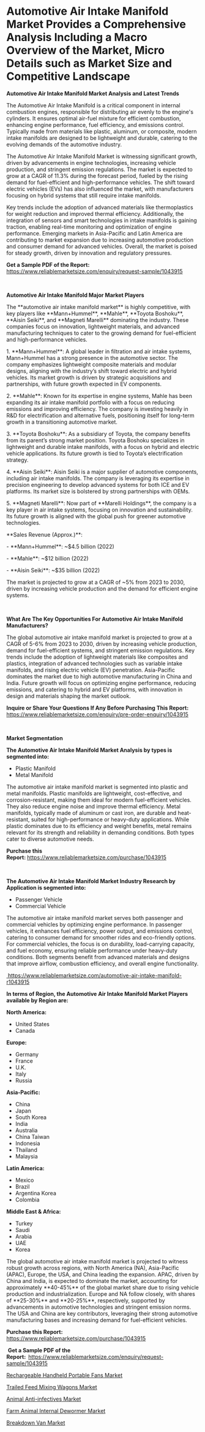 <p><h1>Automotive Air Intake Manifold Market Provides a Comprehensive Analysis Including a Macro Overview of the Market, Micro Details such as Market Size and Competitive Landscape</h1></p><p><strong>Automotive Air Intake Manifold Market Analysis and Latest Trends</strong></p>
<p><p>The Automotive Air Intake Manifold is a critical component in internal combustion engines, responsible for distributing air evenly to the engine's cylinders. It ensures optimal air-fuel mixture for efficient combustion, enhancing engine performance, fuel efficiency, and emissions control. Typically made from materials like plastic, aluminum, or composite, modern intake manifolds are designed to be lightweight and durable, catering to the evolving demands of the automotive industry.</p><p>The Automotive Air Intake Manifold Market is witnessing significant growth, driven by advancements in engine technologies, increasing vehicle production, and stringent emission regulations. The market is expected to grow at a CAGR of 11.3% during the forecast period, fueled by the rising demand for fuel-efficient and high-performance vehicles. The shift toward electric vehicles (EVs) has also influenced the market, with manufacturers focusing on hybrid systems that still require intake manifolds.</p><p>Key trends include the adoption of advanced materials like thermoplastics for weight reduction and improved thermal efficiency. Additionally, the integration of sensors and smart technologies in intake manifolds is gaining traction, enabling real-time monitoring and optimization of engine performance. Emerging markets in Asia-Pacific and Latin America are contributing to market expansion due to increasing automotive production and consumer demand for advanced vehicles. Overall, the market is poised for steady growth, driven by innovation and regulatory pressures.</p></p>
<p><strong>Get a Sample PDF of the Report:&nbsp;</strong> <a href="https://www.reliablemarketsize.com/enquiry/request-sample/1043915?utm_campaign=1897&utm_medium=2&utm_source=Github&utm_content=ia&utm_term=22012025&utm_id=automotive-air-intake-manifold">https://www.reliablemarketsize.com/enquiry/request-sample/1043915</a></p>
<p>&nbsp;</p>
<p><strong>Automotive Air Intake Manifold Major Market Players</strong></p>
<p><p>The **automotive air intake manifold market** is highly competitive, with key players like **Mann+Hummel**, **Mahle**, **Toyota Boshoku**, **Aisin Seiki**, and **Magneti Marelli** dominating the industry. These companies focus on innovation, lightweight materials, and advanced manufacturing techniques to cater to the growing demand for fuel-efficient and high-performance vehicles.</p><p>1. **Mann+Hummel**: A global leader in filtration and air intake systems, Mann+Hummel has a strong presence in the automotive sector. The company emphasizes lightweight composite materials and modular designs, aligning with the industry’s shift toward electric and hybrid vehicles. Its market growth is driven by strategic acquisitions and partnerships, with future growth expected in EV components.</p><p>2. **Mahle**: Known for its expertise in engine systems, Mahle has been expanding its air intake manifold portfolio with a focus on reducing emissions and improving efficiency. The company is investing heavily in R&D for electrification and alternative fuels, positioning itself for long-term growth in a transitioning automotive market.</p><p>3. **Toyota Boshoku**: As a subsidiary of Toyota, the company benefits from its parent’s strong market position. Toyota Boshoku specializes in lightweight and durable intake manifolds, with a focus on hybrid and electric vehicle applications. Its future growth is tied to Toyota’s electrification strategy.</p><p>4. **Aisin Seiki**: Aisin Seiki is a major supplier of automotive components, including air intake manifolds. The company is leveraging its expertise in precision engineering to develop advanced systems for both ICE and EV platforms. Its market size is bolstered by strong partnerships with OEMs.</p><p>5. **Magneti Marelli**: Now part of **Marelli Holdings**, the company is a key player in air intake systems, focusing on innovation and sustainability. Its future growth is aligned with the global push for greener automotive technologies.</p><p>**Sales Revenue (Approx.)**:  </p><p>- **Mann+Hummel**: ~$4.5 billion (2022)  </p><p>- **Mahle**: ~$12 billion (2022)  </p><p>- **Aisin Seiki**: ~$35 billion (2022)  </p><p>The market is projected to grow at a CAGR of ~5% from 2023 to 2030, driven by increasing vehicle production and the demand for efficient engine systems.</p></p>
<p>&nbsp;</p>
<p><strong>What Are The Key Opportunities For Automotive Air Intake Manifold Manufacturers?</strong></p>
<p><p>The global automotive air intake manifold market is projected to grow at a CAGR of 5-6% from 2023 to 2030, driven by increasing vehicle production, demand for fuel-efficient systems, and stringent emission regulations. Key trends include the adoption of lightweight materials like composites and plastics, integration of advanced technologies such as variable intake manifolds, and rising electric vehicle (EV) penetration. Asia-Pacific dominates the market due to high automotive manufacturing in China and India. Future growth will focus on optimizing engine performance, reducing emissions, and catering to hybrid and EV platforms, with innovation in design and materials shaping the market outlook.</p></p>
<p><strong>Inquire or Share Your Questions If Any Before Purchasing This Report:</strong> <a href="https://www.reliablemarketsize.com/enquiry/pre-order-enquiry/1043915?utm_campaign=1897&utm_medium=2&utm_source=Github&utm_content=ia&utm_term=22012025&utm_id=automotive-air-intake-manifold">https://www.reliablemarketsize.com/enquiry/pre-order-enquiry/1043915</a></p>
<p>&nbsp;</p>
<p><strong>Market Segmentation</strong></p>
<p><strong>The Automotive Air Intake Manifold Market Analysis by types is segmented into:</strong></p>
<p><ul><li>Plastic Manifold</li><li>Metal Manifold</li></ul></p>
<p><p>The automotive air intake manifold market is segmented into plastic and metal manifolds. Plastic manifolds are lightweight, cost-effective, and corrosion-resistant, making them ideal for modern fuel-efficient vehicles. They also reduce engine noise and improve thermal efficiency. Metal manifolds, typically made of aluminum or cast iron, are durable and heat-resistant, suited for high-performance or heavy-duty applications. While plastic dominates due to its efficiency and weight benefits, metal remains relevant for its strength and reliability in demanding conditions. Both types cater to diverse automotive needs.</p></p>
<p><strong>Purchase this Report:&nbsp;</strong><a href="https://www.reliablemarketsize.com/purchase/1043915?utm_campaign=1897&utm_medium=2&utm_source=Github&utm_content=ia&utm_term=22012025&utm_id=automotive-air-intake-manifold">https://www.reliablemarketsize.com/purchase/1043915</a></p>
<p>&nbsp;</p>
<p><strong>The Automotive Air Intake Manifold Market Industry Research by Application is segmented into:</strong></p>
<p><ul><li>Passenger Vehicle</li><li>Commercial Vehicle</li></ul></p>
<p><p>The automotive air intake manifold market serves both passenger and commercial vehicles by optimizing engine performance. In passenger vehicles, it enhances fuel efficiency, power output, and emissions control, catering to consumer demand for smoother rides and eco-friendly options. For commercial vehicles, the focus is on durability, load-carrying capacity, and fuel economy, ensuring reliable performance under heavy-duty conditions. Both segments benefit from advanced materials and designs that improve airflow, combustion efficiency, and overall engine functionality.</p></p>
<p><a href="https://www.reliablemarketsize.com/automotive-air-intake-manifold-r1043915?utm_campaign=1897&utm_medium=2&utm_source=Github&utm_content=ia&utm_term=22012025&utm_id=automotive-air-intake-manifold">&nbsp;https://www.reliablemarketsize.com/automotive-air-intake-manifold-r1043915</a></p>
<p><strong>In terms of Region, the Automotive Air Intake Manifold Market Players available by Region are:</strong></p>
<p>
    <p> <strong> North America: </strong>
        <ul>
            <li>United States</li>
            <li>Canada</li>
        </ul>
        </p> 
    <p> <strong> Europe: </strong>
        <ul>
            <li>Germany</li>
            <li>France</li>
            <li>U.K.</li>
            <li>Italy</li>
            <li>Russia</li>
        </ul>
        </p> 
    <p> <strong> Asia-Pacific: </strong>
        <ul>
            <li>China</li>
            <li>Japan</li>
            <li>South Korea</li>
            <li>India</li>
            <li>Australia</li>
            <li>China Taiwan</li>
            <li>Indonesia</li>
            <li>Thailand</li>
            <li>Malaysia</li>
        </ul>
        </p> 
    <p> <strong> Latin America: </strong>
        <ul>
            <li>Mexico</li>
            <li>Brazil</li>
            <li>Argentina Korea</li>
            <li>Colombia</li>
        </ul>
        </p> 
    <p> <strong> Middle East & Africa: </strong>
        <ul>
            <li>Turkey</li>
            <li>Saudi</li>
            <li>Arabia</li>
            <li>UAE</li>
            <li>Korea</li>
        </ul>
    </p>
    </p>
<p><p>The global automotive air intake manifold market is projected to witness robust growth across regions, with North America (NA), Asia-Pacific (APAC), Europe, the USA, and China leading the expansion. APAC, driven by China and India, is expected to dominate the market, accounting for approximately **40-45%** of the global market share due to rising vehicle production and industrialization. Europe and NA follow closely, with shares of **25-30%** and **20-25%**, respectively, supported by advancements in automotive technologies and stringent emission norms. The USA and China are key contributors, leveraging their strong automotive manufacturing bases and increasing demand for fuel-efficient vehicles.</p></p>
<p><strong>Purchase this Report: </strong><a href="https://www.reliablemarketsize.com/purchase/1043915?utm_campaign=1897&utm_medium=2&utm_source=Github&utm_content=ia&utm_term=22012025&utm_id=automotive-air-intake-manifold">https://www.reliablemarketsize.com/purchase/1043915</a></p>
<p>&nbsp;<strong>Get a Sample PDF of the Report:&nbsp;&nbsp;</strong><a href="https://www.reliablemarketsize.com/enquiry/request-sample/1043915?utm_campaign=1897&utm_medium=2&utm_source=Github&utm_content=ia&utm_term=22012025&utm_id=automotive-air-intake-manifold">https://www.reliablemarketsize.com/enquiry/request-sample/1043915</a></p>
<p><strong></strong></p>
<p><p><a href="https://www.linkedin.com/pulse/rechargeable-handheld-portable-fans-market-share-analysis-1swse?utm_campaign=1897&utm_medium=2&utm_source=Github&utm_content=ia&utm_term=22012025&utm_id=automotive-air-intake-manifold">Rechargeable Handheld Portable Fans Market</a></p><p><a href="https://www.linkedin.com/pulse/driving-forces-global-trailed-feed-mixing-wagons-market-2fz6c?utm_campaign=1897&utm_medium=2&utm_source=Github&utm_content=ia&utm_term=22012025&utm_id=automotive-air-intake-manifold">Trailed Feed Mixing Wagons Market</a></p><p><a href="https://www.linkedin.com/pulse/sales-projections-analysis-animal-anti-infectives-market-u2qxc?utm_campaign=1897&utm_medium=2&utm_source=Github&utm_content=ia&utm_term=22012025&utm_id=automotive-air-intake-manifold">Animal Anti-infectives Market</a></p><p><a href="https://www.linkedin.com/pulse/farm-animal-internal-dewormer-market-size-overview-comprehensive-ivume?utm_campaign=1897&utm_medium=2&utm_source=Github&utm_content=ia&utm_term=22012025&utm_id=automotive-air-intake-manifold">Farm Animal Internal Dewormer Market</a></p><p><a href="https://github.com/mariellegiddings81/Market-Research-Report-List-1/blob/main/breakdown-van-market.md?utm_campaign=1897&utm_medium=2&utm_source=Github&utm_content=ia&utm_term=22012025&utm_id=automotive-air-intake-manifold">Breakdown Van Market</a></p></p>